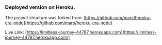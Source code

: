 ### Deployed version on Heroku.
The project structure was forked from:
[https://github.com/mars/heroku-cra-node](https://github.com/mars/heroku-cra-node)

Live Link:
[https://limitless-journey-44787.herokuapp.com](https://limitless-journey-44787.herokuapp.com/)

